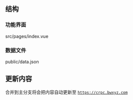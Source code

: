 ## 结构

### 功能界面

src/pages/index.vue

### 数据文件

public/data.json

## 更新内容

合并到主分支将会把内容自动更新至 [`https://crpc.bwxyz.com`](https://crpc.bwxyz.com)